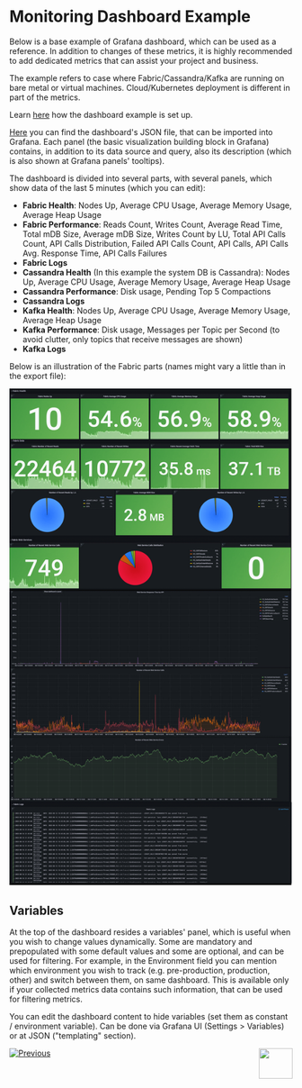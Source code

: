 # Monitoring Dashboard Example

Below is a base example of Grafana dashboard, which can be used as a reference. In addition to changes of these metrics, it is highly recommended to add dedicated metrics that can assist your project and business.

The example refers to case where Fabric/Cassandra/Kafka are running on bare metal or virtual machines. Cloud/Kubernetes deployment is different in part of the metrics. 

Learn [here](/articles/21_Fabric_troubleshooting/05_monitoring_dashboard_example_setup.md) how the dashboard example is set up.

[Here](/articles/21_Fabric_troubleshooting/resources/grafana_fabric_all_base_reference.json) you can find the dashboard's JSON file, that can be imported into Grafana. Each panel (the basic visualization building block in Grafana) contains, in addition to its data source and query, also its description (which is also shown at Grafana panels' tooltips). 

The dashboard is divided into several parts, with several panels, which show data of the last 5 minutes (which you can edit):

* **Fabric Health**: Nodes Up, Average CPU Usage, Average Memory Usage, Average Heap Usage
* **Fabric Performance**: Reads Count, Writes Count, Average Read Time, Total mDB Size, Average mDB Size, Writes Count by LU, Total API Calls Count, API Calls Distribution, Failed API Calls Count, API Calls, API Calls Avg. Response Time, API Calls Failures
* **Fabric Logs**
* **Cassandra Health** (In this example the system DB is Cassandra): Nodes Up, Average CPU Usage, Average Memory Usage, Average Heap Usage
* **Cassandra Performance**: Disk usage, Pending Top 5 Compactions
* **Cassandra Logs**
* **Kafka Health**: Nodes Up, Average CPU Usage, Average Memory Usage, Average Heap Usage
* **Kafka Performance**: Disk usage, Messages per Topic per Second (to avoid clutter, only topics that receive messages are shown)
* **Kafka Logs**



Below is an illustration of the Fabric parts (names might vary a little than in the export file):

![](images/grafana_fabric_dahbaord_example.png)

## Variables

At the top of the dashboard resides a variables' panel, which is useful when you wish to change values dynamically. Some are mandatory and prepopulated with some default values and some are optional, and can be used for filtering. For example, in the Environment field  you can mention which environment you wish to track (e.g. pre-production, production, other) and switch between them, on same dashboard. This is available only if your collected metrics data contains such information, that can be used for filtering metrics. 

You can edit the dashboard content to hide variables (set them as constant / environment variable). Can be done via Grafana UI (Settings > Variables) or at JSON ("templating" section).





[![Previous](/articles/images/Previous.png)](/articles/21_Fabric_troubleshooting/03_monitoring.md)[<img align="right" width="60" height="54" src="/articles/images/Next.png">](/articles/21_Fabric_troubleshooting/05_monitoring_dashboard_example_setup.md)

